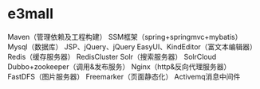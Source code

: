 # e3mall
Maven（管理依赖及工程构建） SSM框架（spring+springmvc+mybatis） Mysql（数据库） JSP、jQuery、jQuery EasyUI、KindEditor（富文本编辑器） Redis（缓存服务器） RedisCluster Solr（搜索服务器） SolrCloud Dubbo+zookeeper（调用&amp;发布服务） Nginx（http&amp;反向代理服务器） FastDFS（图片服务器） Freemarker（页面静态化） Activemq消息中间件
